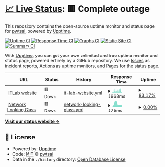 # [📈 Live Status](https://pwtsai.github.io): <!--live status--> **🟥 Complete outage**

This repository contains the open-source uptime monitor and status page for [pwtsai](https://pwtsai.github.io/), powered by [Upptime](https://github.com/upptime/upptime).

[![Uptime CI](https://github.com/pwtsai/upptime/workflows/Uptime%20CI/badge.svg)](https://github.com/pwtsai/upptime/actions?query=workflow%3A%22Uptime+CI%22)
[![Response Time CI](https://github.com/pwtsai/upptime/workflows/Response%20Time%20CI/badge.svg)](https://github.com/pwtsai/upptime/actions?query=workflow%3A%22Response+Time+CI%22)
[![Graphs CI](https://github.com/pwtsai/upptime/workflows/Graphs%20CI/badge.svg)](https://github.com/pwtsai/upptime/actions?query=workflow%3A%22Graphs+CI%22)
[![Static Site CI](https://github.com/pwtsai/upptime/workflows/Static%20Site%20CI/badge.svg)](https://github.com/pwtsai/upptime/actions?query=workflow%3A%22Static+Site+CI%22)
[![Summary CI](https://github.com/pwtsai/upptime/workflows/Summary%20CI/badge.svg)](https://github.com/pwtsai/upptime/actions?query=workflow%3A%22Summary+CI%22)

With [Upptime](https://upptime.js.org), you can get your own unlimited and free uptime monitor and status page, powered entirely by a GitHub repository. We use [Issues](https://github.com/pwtsai/upptime/issues) as incident reports, [Actions](https://github.com/pwtsai/upptime/actions) as uptime monitors, and [Pages](https://pwtsai.github.io) for the status page.

<!--start: status pages-->
<!-- This summary is generated by Upptime (https://github.com/upptime/upptime) -->
<!-- Do not edit this manually, your changes will be overwritten -->
<!-- prettier-ignore -->
| URL | Status | History | Response Time | Uptime |
| --- | ------ | ------- | ------------- | ------ |
| <img alt="" src="https://icons.duckduckgo.com/ip3/www.itlab.ee.ncku.edu.tw.ico" height="13"> [ITLab website](https://www.itlab.ee.ncku.edu.tw/) | 🟥 Down | [it-lab-website.yml](https://github.com/pwtsai/upptime/commits/HEAD/history/it-lab-website.yml) | <details><summary><img alt="Response time graph" src="./graphs/it-lab-website/response-time-week.png" height="20"> 1968ms</summary><br><a href="https://pwtsai.github.io/history/it-lab-website"><img alt="Response time 1910" src="https://img.shields.io/endpoint?url=https%3A%2F%2Fraw.githubusercontent.com%2Fpwtsai%2Fupptime%2FHEAD%2Fapi%2Fit-lab-website%2Fresponse-time.json"></a><br><a href="https://pwtsai.github.io/history/it-lab-website"><img alt="24-hour response time 1718" src="https://img.shields.io/endpoint?url=https%3A%2F%2Fraw.githubusercontent.com%2Fpwtsai%2Fupptime%2FHEAD%2Fapi%2Fit-lab-website%2Fresponse-time-day.json"></a><br><a href="https://pwtsai.github.io/history/it-lab-website"><img alt="7-day response time 1968" src="https://img.shields.io/endpoint?url=https%3A%2F%2Fraw.githubusercontent.com%2Fpwtsai%2Fupptime%2FHEAD%2Fapi%2Fit-lab-website%2Fresponse-time-week.json"></a><br><a href="https://pwtsai.github.io/history/it-lab-website"><img alt="30-day response time 2162" src="https://img.shields.io/endpoint?url=https%3A%2F%2Fraw.githubusercontent.com%2Fpwtsai%2Fupptime%2FHEAD%2Fapi%2Fit-lab-website%2Fresponse-time-month.json"></a><br><a href="https://pwtsai.github.io/history/it-lab-website"><img alt="1-year response time 1923" src="https://img.shields.io/endpoint?url=https%3A%2F%2Fraw.githubusercontent.com%2Fpwtsai%2Fupptime%2FHEAD%2Fapi%2Fit-lab-website%2Fresponse-time-year.json"></a></details> | <details><summary><a href="https://pwtsai.github.io/history/it-lab-website">83.17%</a></summary><a href="https://pwtsai.github.io/history/it-lab-website"><img alt="All-time uptime 99.57%" src="https://img.shields.io/endpoint?url=https%3A%2F%2Fraw.githubusercontent.com%2Fpwtsai%2Fupptime%2FHEAD%2Fapi%2Fit-lab-website%2Fuptime.json"></a><br><a href="https://pwtsai.github.io/history/it-lab-website"><img alt="24-hour uptime 79.16%" src="https://img.shields.io/endpoint?url=https%3A%2F%2Fraw.githubusercontent.com%2Fpwtsai%2Fupptime%2FHEAD%2Fapi%2Fit-lab-website%2Fuptime-day.json"></a><br><a href="https://pwtsai.github.io/history/it-lab-website"><img alt="7-day uptime 83.17%" src="https://img.shields.io/endpoint?url=https%3A%2F%2Fraw.githubusercontent.com%2Fpwtsai%2Fupptime%2FHEAD%2Fapi%2Fit-lab-website%2Fuptime-week.json"></a><br><a href="https://pwtsai.github.io/history/it-lab-website"><img alt="30-day uptime 92.16%" src="https://img.shields.io/endpoint?url=https%3A%2F%2Fraw.githubusercontent.com%2Fpwtsai%2Fupptime%2FHEAD%2Fapi%2Fit-lab-website%2Fuptime-month.json"></a><br><a href="https://pwtsai.github.io/history/it-lab-website"><img alt="1-year uptime 99.35%" src="https://img.shields.io/endpoint?url=https%3A%2F%2Fraw.githubusercontent.com%2Fpwtsai%2Fupptime%2FHEAD%2Fapi%2Fit-lab-website%2Fuptime-year.json"></a></details>
| <img alt="" src="https://icons.duckduckgo.com/ip3/lg.itlab.cc.ico" height="13"> [Network Looking Glass](https://lg.itlab.cc/) | 🟥 Down | [network-looking-glass.yml](https://github.com/pwtsai/upptime/commits/HEAD/history/network-looking-glass.yml) | <details><summary><img alt="Response time graph" src="./graphs/network-looking-glass/response-time-week.png" height="20"> 175ms</summary><br><a href="https://pwtsai.github.io/history/network-looking-glass"><img alt="Response time 378" src="https://img.shields.io/endpoint?url=https%3A%2F%2Fraw.githubusercontent.com%2Fpwtsai%2Fupptime%2FHEAD%2Fapi%2Fnetwork-looking-glass%2Fresponse-time.json"></a><br><a href="https://pwtsai.github.io/history/network-looking-glass"><img alt="24-hour response time 120" src="https://img.shields.io/endpoint?url=https%3A%2F%2Fraw.githubusercontent.com%2Fpwtsai%2Fupptime%2FHEAD%2Fapi%2Fnetwork-looking-glass%2Fresponse-time-day.json"></a><br><a href="https://pwtsai.github.io/history/network-looking-glass"><img alt="7-day response time 175" src="https://img.shields.io/endpoint?url=https%3A%2F%2Fraw.githubusercontent.com%2Fpwtsai%2Fupptime%2FHEAD%2Fapi%2Fnetwork-looking-glass%2Fresponse-time-week.json"></a><br><a href="https://pwtsai.github.io/history/network-looking-glass"><img alt="30-day response time 151" src="https://img.shields.io/endpoint?url=https%3A%2F%2Fraw.githubusercontent.com%2Fpwtsai%2Fupptime%2FHEAD%2Fapi%2Fnetwork-looking-glass%2Fresponse-time-month.json"></a><br><a href="https://pwtsai.github.io/history/network-looking-glass"><img alt="1-year response time 410" src="https://img.shields.io/endpoint?url=https%3A%2F%2Fraw.githubusercontent.com%2Fpwtsai%2Fupptime%2FHEAD%2Fapi%2Fnetwork-looking-glass%2Fresponse-time-year.json"></a></details> | <details><summary><a href="https://pwtsai.github.io/history/network-looking-glass">0.00%</a></summary><a href="https://pwtsai.github.io/history/network-looking-glass"><img alt="All-time uptime 89.75%" src="https://img.shields.io/endpoint?url=https%3A%2F%2Fraw.githubusercontent.com%2Fpwtsai%2Fupptime%2FHEAD%2Fapi%2Fnetwork-looking-glass%2Fuptime.json"></a><br><a href="https://pwtsai.github.io/history/network-looking-glass"><img alt="24-hour uptime 0.00%" src="https://img.shields.io/endpoint?url=https%3A%2F%2Fraw.githubusercontent.com%2Fpwtsai%2Fupptime%2FHEAD%2Fapi%2Fnetwork-looking-glass%2Fuptime-day.json"></a><br><a href="https://pwtsai.github.io/history/network-looking-glass"><img alt="7-day uptime 0.00%" src="https://img.shields.io/endpoint?url=https%3A%2F%2Fraw.githubusercontent.com%2Fpwtsai%2Fupptime%2FHEAD%2Fapi%2Fnetwork-looking-glass%2Fuptime-week.json"></a><br><a href="https://pwtsai.github.io/history/network-looking-glass"><img alt="30-day uptime 0.00%" src="https://img.shields.io/endpoint?url=https%3A%2F%2Fraw.githubusercontent.com%2Fpwtsai%2Fupptime%2FHEAD%2Fapi%2Fnetwork-looking-glass%2Fuptime-month.json"></a><br><a href="https://pwtsai.github.io/history/network-looking-glass"><img alt="1-year uptime 84.27%" src="https://img.shields.io/endpoint?url=https%3A%2F%2Fraw.githubusercontent.com%2Fpwtsai%2Fupptime%2FHEAD%2Fapi%2Fnetwork-looking-glass%2Fuptime-year.json"></a></details>

<!--end: status pages-->

[**Visit our status website →**](https://pwtsai.github.io)

## 📄 License

- Powered by: [Upptime](https://github.com/upptime/upptime)
- Code: [MIT](./LICENSE) © [pwtsai](https://pwtsai.github.io/)
- Data in the `./history` directory: [Open Database License](https://opendatacommons.org/licenses/odbl/1-0/)
